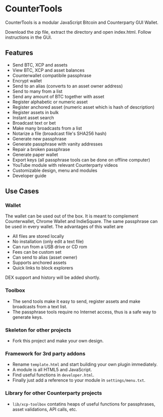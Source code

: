 # CounterTools
CounterTools is a modular JavaScript Bitcoin and Counterparty GUI Wallet.

Download the zip file, extract the directory and open index.html. Follow instructions in the GUI.

## Features
- Send BTC, XCP and assets
- View BTC, XCP and asset balances
- Counterwallet compatibile passphrase
- Encrypt wallet
- Send to an alias (converts to an asset owner address)
- Send to many from a list
- Send any amount of BTC together with asset
- Register alphabetic or numeric asset
- Register anchored asset (numeric asset which is hash of description)
- Register assets in bulk
- Instant asset search
- Broadcast text or bet
- Make many broadcasts from a list
- Notarize a file (broadcast file's SHA256 hash)
- Generate new passphrase
- Generate passphrase with vanity addresses
- Repair a broken passphrase
- Generate paper wallet
- Export keys (all passphrase tools can be done on offline computer)
- YouTube module with relevant Counterparty videos
- Customizable design, menu and modules
- Developer guide
 
## Use Cases

### Wallet
The wallet can be used out of the box. It is meant to complement Counterwallet, Chrome Wallet and IndieSquare. The same passphrase can be used in every wallet. The advantages of this wallet are
- All files are stored locally
- No installation (only edit a text file)
- Can run from a USB drive or CD rom
- Fees can be custom set
- Can send to alias (asset owner)
- Supports anchored assets
- Quick links to block explorers

DEX support and history will be added shortly.

### Toolbox
- The send tools make it easy to send, register assets and make broadcasts from a text list.
- The passphrase tools require no Internet access, thus is a safe way to generate keys.

### Skeleton for other projects
- Fork this project and make your own design.

### Framework for 3rd party addons
- Rename `template.html` and start building your own plugin immediately.
- A module is all HTML5 and JavaScript.
- Find useful functions in `developer.html`.
- Finally just add a reference to your module in `settings/menu.txt`.

### Library for other Counterparty projects
- `lib/xcp-toolbox` contatins heaps of useful functions for passphrases, asset validations, API calls, etc.


